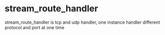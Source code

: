# stream_route_handler
stream_route_handler is tcp and udp handler, one instance handler different protocol and port at one time
